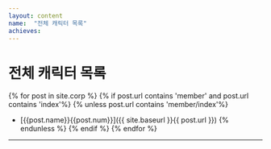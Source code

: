 ```yaml
---
layout: content
name:  "전체 캐릭터 목록"
achieves:
---
```

# 전체 캐릭터 목록

{% for post in site.corp %}
{% if post.url contains 'member' and post.url contains 'index'%}
{% unless post.url contains 'member/index'%}
- [{{post.name}}{{post.num}}]({{ site.baseurl }}{{ post.url }})
{% endunless %}
{% endif %}
{% endfor %}

---

